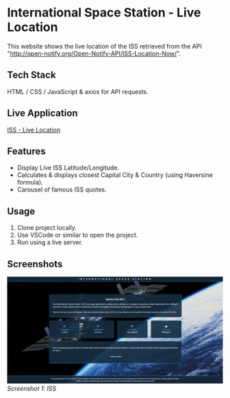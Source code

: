 # International Space Station - Live Location

This website shows the live location of the ISS retrieved from the API "http://open-notify.org/Open-Notify-API/ISS-Location-Now/".

## Tech Stack

HTML / CSS / JavaScript & axios for API requests.

## Live Application

[ISS -  Live Location]()

## Features

- Display Live ISS Latitude/Longitude.
- Calculates & displays closest Capital City & Country (using Haversine formula).
- Carousel of famous ISS quotes.

## Usage

1. Clone project locally.
2. Use VSCode or similar to open the project.
3. Run using a live server.

## Screenshots

![Screenshot 1](screenshots/sc.png)
*Screenshot 1: ISS*